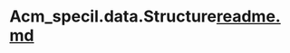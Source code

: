 # Acm_specil.data.Structure[readme.md](https://github.com/Choi1234567/Acm_specil.data.Structure/files/8239446/readme.md)
